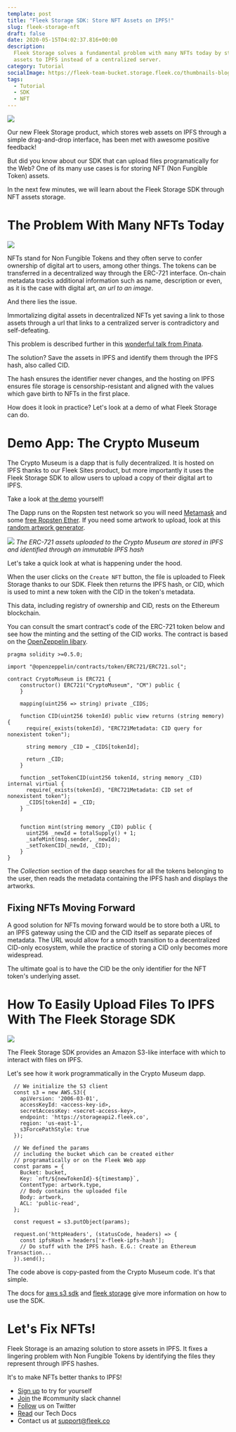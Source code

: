 ```yaml
---
template: post
title: "Fleek Storage SDK: Store NFT Assets on IPFS!"
slug: fleek-storage-nft
draft: false
date: 2020-05-15T04:02:37.816+00:00
description:
  Fleek Storage solves a fundamental problem with many NFTs today by storing
  assets to IPFS instead of a centralized server.
category: Tutorial
socialImage: https://fleek-team-bucket.storage.fleek.co/thumbnails-blog/SDKNFT.png
tags:
  - Tutorial
  - SDK
  - NFT
---
```


![](https://fleek-team-bucket.storage.fleek.co/thumbnails-blog/SDKNFT.png)

Our new Fleek Storage product, which stores web assets on IPFS through a simple drag-and-drop interface, has been met with awesome positive feedback!

But did you know about our SDK that can upload files programatically for the Web? One of its many use cases is for storing NFT (Non Fungible Token) assets.

In the next few minutes, we will learn about the Fleek Storage SDK through NFT assets storage.

# The Problem With Many NFTs Today

![](media/storageSdkNft/nft-central-server.jpg)

NFTs stand for Non Fungible Tokens and they often serve to confer ownership of digital art to users, among other things. The tokens can be transferred in a decentralized way through the ERC-721 interface. On-chain metadata tracks additional information such as name, description or even, as it is the case with digital art, _an url to an image_.

And there lies the issue.

Immortalizing digital assets in decentralized NFTs yet saving a link to those assets through a url that links to a centralized server is contradictory and self-defeating.

This problem is described further in this [wonderful talk from Pinata](https://www.youtube.com/watch?v=6b8OANmw2kM).

The solution? Save the assets in IPFS and identify them through the IPFS hash, also called CID.

The hash ensures the identifier never changes, and the hosting on IPFS ensures file storage is censorship-resistant and aligned with the values which gave birth to NFTs in the first place.

How does it look in practice? Let's look at a demo of what Fleek Storage can do.

# Demo App: The Crypto Museum

The Crypto Museum is a dapp that is fully decentralized. It is hosted on IPFS thanks to our Fleek Sites product, but more importantly it uses the Fleek Storage SDK to allow users to upload a copy of their digital art to IPFS.

Take a look at [the demo](https://crypto-museum.on.fleek.co) yourself!

The Dapp runs on the Ropsten test network so you will need [Metamask](https://metamask.io/) and some [free Ropsten Ether](https://faucet.ropsten.be/). If you need some artwork to upload, look at this [random artwork generator](http://www.random-art.org/online/).

![](media/storageSdkNft/crypto-museum.png)
_The ERC-721 assets uploaded to the Crypto Museum are stored in IPFS and identified through an immutable IPFS hash_

Let's take a quick look at what is happening under the hood.

When the user clicks on the `Create NFT` button, the file is uploaded to Fleek Storage thanks to our SDK. Fleek then returns the IPFS hash, or CID, which is used to mint a new token with the CID in the token's metadata.

This data, including registry of ownership and CID, rests on the Ethereum blockchain.

You can consult the smart contract's code of the ERC-721 token below and see how the minting and the setting of the CID works. The contract is based on the [OpenZeppelin libary](https://github.com/OpenZeppelin/openzeppelin-contracts).

    pragma solidity >=0.5.0;

    import "@openzeppelin/contracts/token/ERC721/ERC721.sol";

    contract CryptoMuseum is ERC721 {
        constructor() ERC721("CryptoMuseum", "CM") public {
        }

        mapping(uint256 => string) private _CIDS;

        function CID(uint256 tokenId) public view returns (string memory) {
          require(_exists(tokenId), "ERC721Metadata: CID query for nonexistent token");

          string memory _CID = _CIDS[tokenId];

          return _CID;
        }

        function _setTokenCID(uint256 tokenId, string memory _CID) internal virtual {
          require(_exists(tokenId), "ERC721Metadata: CID set of nonexistent token");
          _CIDS[tokenId] = _CID;
        }


        function mint(string memory _CID) public {
          uint256 _newId = totalSupply() + 1;
          _safeMint(msg.sender, _newId);
          _setTokenCID(_newId, _CID);
        }
    }

The _Collection_ section of the dapp searches for all the tokens belonging to the user, then reads the metadata containing the IPFS hash and displays the artworks.

## Fixing NFTs Moving Forward

A good solution for NFTs moving forward would be to store both a URL to an IPFS gateway using the CID and the CID itself as separate pieces of metadata. The URL would allow for a smooth transition to a decentralized CID-only ecosystem, while the practice of storing a CID only becomes more widespread.

The ultimate goal is to have the CID be the only identifier for the NFT token's underlying asset.

# How To Easily Upload Files To IPFS With The Fleek Storage SDK

![](media/storageSdkNft/nft-winnie.jpg)

The Fleek Storage SDK provides an Amazon S3-like interface with which to interact with files on IPFS.

Let's see how it work programmatically in the Crypto Museum dapp.

      // We initialize the S3 client
      const s3 = new AWS.S3({
        apiVersion: '2006-03-01',
        accessKeyId: <access-key-id>,
        secretAccessKey: <secret-access-key>,
        endpoint: 'https://storageapi2.fleek.co',
        region: 'us-east-1',
        s3ForcePathStyle: true
      });

      // We defined the params
      // including the bucket which can be created either
      // programatically or on the Fleek Web app
      const params = {
        Bucket: bucket,
        Key: `nft/${newTokenId}-${timestamp}`,
        ContentType: artwork.type,
        // Body contains the uploaded file
        Body: artwork,
        ACL: 'public-read',
      };

      const request = s3.putObject(params);

      request.on('httpHeaders', (statusCode, headers) => {
        const ipfsHash = headers['x-fleek-ipfs-hash'];
        // Do stuff with the IPFS hash. E.G.: Create an Ethereum Transaction...
      }).send();

The code above is copy-pasted from the Crypto Museum code. It's that simple.

The docs for [aws s3 sdk](https://docs.aws.amazon.com/AWSJavaScriptSDK/latest/AWS/S3.html) and [fleek storage](https://docs.fleek.co/storage/storage-aws-s3-integration) give more information on how to use the SDK.

# Let's Fix NFTs!

Fleek Storage is an amazing solution to store assets in IPFS. It fixes a lingering problem with Non Fungible Tokens by identifying the files they represent through IPFS hashes.

It's to make NFTs better thanks to IPFS!

- [Sign up](https://app.fleek.co) to try for yourself
- [Join](https://slack.fleek.co/) the #community slack channel
- [Follow](https://twitter.com/fleek) us on Twitter
- [Read](https://docs.fleek.co/) our Tech Docs
- Contact us at support@fleek.co
